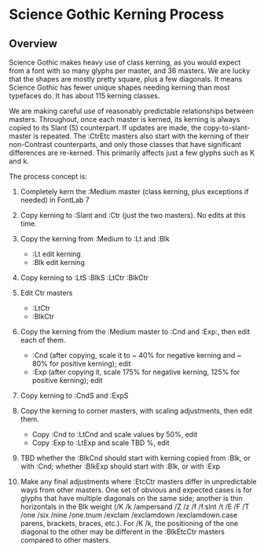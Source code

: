 # Science Gothic Kerning Process

## Overview

Science Gothic makes heavy use of class kerning, as you would expect from a font with so many glyphs per master, and 36 masters. We are lucky that the shapes are mostly pretty square, plus a few diagonals. It means Science Gothic has fewer unique shapes needing kerning than most typefaces do. It has about 115 kerning classes.

We are making careful use of reasonably predictable relationships between masters. Throughout, once each master is kerned, its kerning is always copied to its Slant (S) counterpart. If updates are made, the copy-to-slant-master is repeated. The :CtrEtc masters also start with the kerning of their non-Contrast counterparts, and only those classes that have significant differences are re-kerned. This primarily affects just a few glyphs such as K and k.

The process concept is:

1. Completely kern the :Medium master (class kerning, plus exceptions if needed) in FontLab 7
1. Copy kerning to :Slant and :Ctr (just the two masters). No edits at this time.
1. Copy the kerning from :Medium to :Lt and :Blk
    - :Lt edit kerning
    - :Blk edit kerning
1. Copy kerning to :LtS :BlkS :LtCtr :BlkCtr
1. Edit Ctr masters
    - :LtCtr
    - :BlkCtr

1. Copy the kerning from the :Medium master to :Cnd and :Exp:, then edit each of them.
    - :Cnd (after copying, scale it to ~ 40% for negative kerning and ~ 80% for positive kerning); edit
    - :Exp (after copying it, scale 175% for negative kerning, 125% for positive kerning); edit
1. Copy kerning to :CndS and :ExpS
1. Copy the kerning to corner masters, with scaling adjustments, then edit them.
    - Copy :Cnd to :LtCnd and scale values by 50%, edit
    - Copy :Exp to :LtExp and scale TBD %, edit

1. TBD whether the :BlkCnd should start with kerning copied from :Blk, or with :Cnd; whether :BlkExp should start with :Blk, or with :Exp

1. Make any final adjustments where :EtcCtr masters differ in unpredictable ways from other masters. One set of obvious and expected cases is for glyphs that have multiple diagonals on the same side; another is thin horizontals in the Blk weight (/K /k /ampersand /Z /z /f /f.slnt /t /E /F /T /one /six /nine /one.tnum /exclam /exclamdown /exclamdown.case parens, brackets, braces, etc.). For /K /k, the positioning of the one diagonal to the other may be different in the :BlkEtcCtr masters compared to other masters. 
